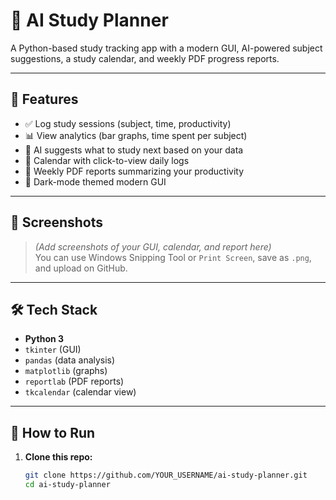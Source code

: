 # 🧠 AI Study Planner

A Python-based study tracking app with a modern GUI, AI-powered subject suggestions, a study calendar, and weekly PDF progress reports.

---

## 🚀 Features

- ✅ Log study sessions (subject, time, productivity)
- 📊 View analytics (bar graphs, time spent per subject)
- 🤖 AI suggests what to study next based on your data
- 📅 Calendar with click-to-view daily logs
- 📄 Weekly PDF reports summarizing your productivity
- 🎨 Dark-mode themed modern GUI

---

## 📸 Screenshots

> *(Add screenshots of your GUI, calendar, and report here)*  
> You can use Windows Snipping Tool or `Print Screen`, save as `.png`, and upload on GitHub.

---

## 🛠 Tech Stack

- **Python 3**
- `tkinter` (GUI)
- `pandas` (data analysis)
- `matplotlib` (graphs)
- `reportlab` (PDF reports)
- `tkcalendar` (calendar view)

---

## 📂 How to Run

1. **Clone this repo:**

   ```bash
   git clone https://github.com/YOUR_USERNAME/ai-study-planner.git
   cd ai-study-planner
